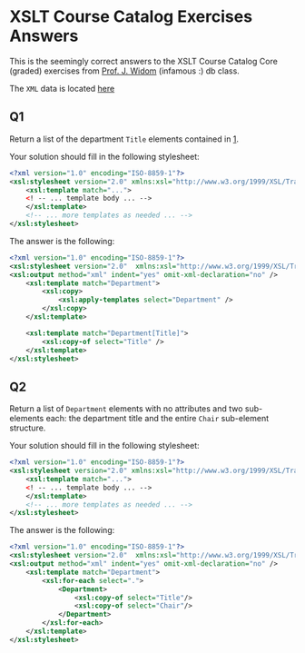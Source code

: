 # XSLT Course Catalog Exercises Answers

This is the seemingly correct answers to the XSLT Course Catalog Core (graded)
exercises from [Prof. J. Widom][2] (infamous :) db class.

The `XML` data is located [here][1]

## Q1

Return a list of the department `Title` elements contained in [1][1]. 

Your solution should fill in the following stylesheet: 

```xml
<?xml version="1.0" encoding="ISO-8859-1"?>
<xsl:stylesheet version="2.0" xmlns:xsl="http://www.w3.org/1999/XSL/Transform">
    <xsl:template match="...">
    <! -- ... template body ... -->
    </xsl:template>
    <!-- ... more templates as needed ... -->
</xsl:stylesheet>
```

The answer is the following:

```xml
<?xml version="1.0" encoding="ISO-8859-1"?>
<xsl:stylesheet version="2.0"  xmlns:xsl="http://www.w3.org/1999/XSL/Transform">
<xsl:output method="xml" indent="yes" omit-xml-declaration="no" />
    <xsl:template match="Department">
        <xsl:copy>
            <xsl:apply-templates select="Department" />
        </xsl:copy>
    </xsl:template>

    <xsl:template match="Department[Title]">
        <xsl:copy-of select="Title" />
    </xsl:template>
</xsl:stylesheet>
```

## Q2

Return a list of `Department` elements with no attributes and two sub-elements each: 
the department title and the entire `Chair` sub-element structure. 

Your solution should fill in the following stylesheet: 

```xml
<?xml version="1.0" encoding="ISO-8859-1"?>
<xsl:stylesheet version="2.0" xmlns:xsl="http://www.w3.org/1999/XSL/Transform">
    <xsl:template match="...">
    <! -- ... template body ... -->
    </xsl:template>
    <!-- ... more templates as needed ... -->
</xsl:stylesheet>
```

The answer is the following:

```xml
<?xml version="1.0" encoding="ISO-8859-1"?>
<xsl:stylesheet version="2.0"  xmlns:xsl="http://www.w3.org/1999/XSL/Transform">
<xsl:output method="xml" indent="yes" omit-xml-declaration="no" />
    <xsl:template match="Department">
        <xsl:for-each select=".">
            <Department>
                <xsl:copy-of select="Title"/>
                <xsl:copy-of select="Chair"/>
            </Department>
        </xsl:for-each>
    </xsl:template>
</xsl:stylesheet>
```

[1]: xml-data/courses-noID.xml
[2]: http://cs.stanford.edu/people/widom/